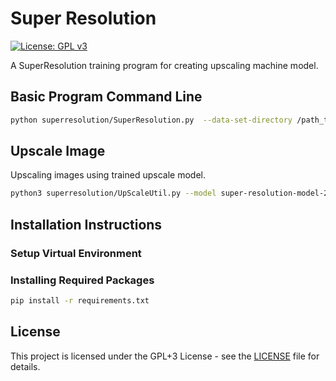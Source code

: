# Super Resolution 
[![License: GPL v3](https://img.shields.io/badge/License-GPLv3-blue.svg)](https://www.gnu.org/licenses/gpl-3.0)

A SuperResolution training program for creating upscaling machine model.

## Basic Program Command Line

```bash
python superresolution/SuperResolution.py  --data-set-directory /path_to_training_data/ --batch-size 16 --epochs 10 --output-dir image-super-resolution-result/ --image-size 128 128 --model edsr --learning-rate 0.0003 --color-space lab  --loss-fn msa
```


## Upscale Image

Upscaling images using trained upscale model.

```bash
python3 superresolution/UpScaleUtil.py --model super-resolution-model-2113109.h5 --save-output  high_res.png --input-file low_res.png --batch 32 --color-space lab
```


## Installation Instructions

### Setup Virtual Environment

### Installing Required Packages

```bash
pip install -r requirements.txt
```

## License

This project is licensed under the GPL+3 License - see the [LICENSE](LICENSE) file for details.
